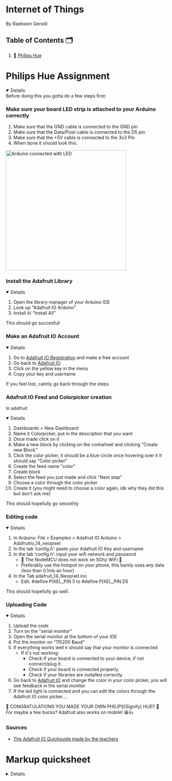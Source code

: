 # Internet of Things
By Raekwon Gerold

## Table of Contents 🗂

1. 🏮 [Philips Hue](https://github.com/Falicer/IoT/edit/main/README.md#philips-hue-assignment)

# Philips Hue Assignment
<details open>
Before doing this you gotta do a few steps first:

### Make sure your board LED strip is attached to your Arduino correctly
<detials open>

1. Make sure that the GND cable is connected to the GND pin
2. Make sure that the Data/Pixel cable is connected to the D5 pin
3. Make sure that the +5V cable is connected to the 3v3 Pin
4. When done it should look this.
<img src="https://i.postimg.cc/Jn7j8nmY/image.png" width="375px" alt="Arduino connected with LED">
</details>

### Install the Adafruit Library
<details open>

1. Open the library manager of your Arduino IDE
2. Look up "Adafruit IO Arduino"
3. Install it/ "Install All"

This should go succesfull
</details>

### Make an Adafruit IO Account
<details open>

1. Go to [Adafruit IO Registration](https://accounts.adafruit.com/users/sign_up) and make a free account
2. Go back to [Adafruit IO](https://io.adafruit.com/)
3. Click on the yellow key in the menu
4. Copy your key and username

If you feel lost, calmly go back through the steps
</details>

### Adafruit IO Feed and Colorpicker creation
In adafruit
<details open>

1. Dashboards > New Dashboard 
2. Name it Colorpicker, put in the description that you want
3. Once made click on it
4. Make a new block by clicking on the corkwheel and clicking "Create new Block"
5. Click the color picker, it should be a blue circle once hovering over it it should say "Color picker"
6. Create the feed name "color"
7. Create block
8. Select the feed you just made and click "Next step"
9. Choose a color through the color picker
10. Create it (you might need to choose a color again, idk why they did this but don't ask me)

This should hopefully go smoothly
</details>

### Editing code
<details open>

1. In Arduino: File > Examples > Adafruit IO Arduino > Adafruitio_14_neopixel
2. In the tab ‘config.h’: paste your Adafruit IO Key and username
3. In the tab ‘config.h’: input your wifi network and password
    - 🚨 The NodeMCU does not work on 5Ghz WiFi 🚨
    - Preferably use the hotspot on your phone, this barely uses any data (less than 0.1mb an hour)
4. In the Tab adafruit_14_Neopixel.ino
    - Edit: #define PIXEL_PIN 5 to #define PIXEL_PIN D5
    
This should hopefully go well.
</details>

### Uploading Code
<details open>

1. Upload the code
2. Turn on the "serial monitor"
3. Open the serial monitor at the bottom of your IDE
4. Put the monitor on "115200 Baud"
5. If everything works well it should say that your monitor is connected
    - If it's not working:
        - Check if your board is connected to your device, if not connect/plug it.
        - Check if your board is connected properly.
        - Check if your libraries are installed correctly.
6. Go back to [Adafruit IO](https://io.adafruit.com/) and change the color in your color picker, you will see feedback in the serial monitor
7. If the led light is connected and you can edit the colors through the Adafruit IO color picker....

🥳 CONGRATULATIONS YOU MADE YOUR OWN PHILIPS(Signify) HUE!! 🥳
For maybe a few bucks? Adafruit also works on mobile! 😁👍
</details>

### Sources
 - [The Adafruit IO Quickguide made by the teachers](https://docs.google.com/document/d/14jhaxaJUhuu0p6_u_oNj8_50Y6PAmtrvcePtKc0HDGs/edit?usp=sharing)

</details>

# Markup quicksheet
<details closed>
 - testing
    - testing
    
1. Testing
    - Testing

<details open>
Details area
</details>

[url usage atm with in document linking](https://github.com/Falicer/IoT/edit/main/README.md#internet-of-things)

| another test | test| 
| --- | --- |
| testing | Testing |
</details>
